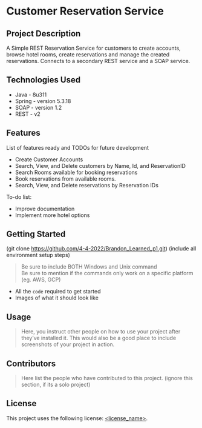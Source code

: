 # Customer Reservation Service

## Project Description

A Simple REST Reservation Service for customers to create accounts, browse hotel rooms, create reservations and manage the created reservations. Connects to a secondary REST service and a SOAP service.

## Technologies Used

* Java - 8u311
* Spring - version 5.3.18
* SOAP - version 1.2
* REST - v2

## Features

List of features ready and TODOs for future development
* Create Customer Accounts
* Search, View, and Delete customers by Name, Id, and ReservationID
* Search Rooms available for booking reservations
* Book reservations from available rooms.
* Search, View, and Delete reservations by Reservation IDs 

To-do list:
* Improve documentation
* Implement more hotel options

## Getting Started
   
(git clone https://github.com/4-4-2022/Brandon_Learned_p1.git)
(include all environment setup steps)

> Be sure to include BOTH Windows and Unix command  
> Be sure to mention if the commands only work on a specific platform (eg. AWS, GCP)

- All the `code` required to get started
- Images of what it should look like

## Usage

> Here, you instruct other people on how to use your project after they’ve installed it. This would also be a good place to include screenshots of your project in action.

## Contributors

> Here list the people who have contributed to this project. (ignore this section, if its a solo project)

## License

This project uses the following license: [<license_name>](<link>).
